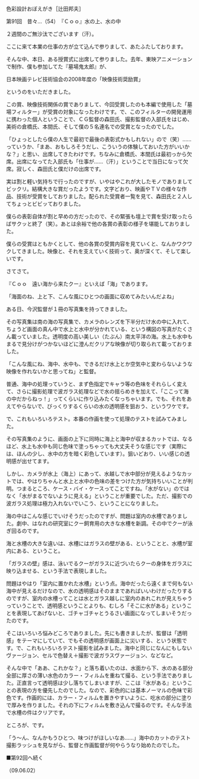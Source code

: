 <!-- source: http://web.archive.org/web/20250215190716/http://www.style.fm/as/05_column/tsujita/tsujita91.shtml -->

色彩設計おぼえがき［辻田邦夫］

第91回　昔々…（54）　『Ｃｏｏ』水の上、水の中

２週間のご無沙汰でございます（汗）。

ここに来て本業の仕事の方が立て込んで参りまして、あたふたしております。

そんな中、本日、ある授賞式に出席して参りました。去年、東映アニメーションで制作、僕も参加してた『墓場鬼太郎』が、

日本映画テレビ技術協会の2008年度の「映像技術奨励賞」

というのをいただきました。

この賞、映像技術関係の賞でありまして、今回受賞したのも本編で使用した「墓場フィルター」が受賞の対象になったわけです。で、このフィルターの開発運用に携わった個人ということで、ＣＧ監督の森田氏、撮影監督の入部氏をはじめ、美術の倉橋氏、本間氏、そして僕の５名連名での受賞となったのでした。

「ひょっとしたら僕の人生で最初で最後の表彰式かもしれない」ので（笑）……っていうか、「まあ、おもしろそうだし、こういうの体験しておいた方がいいかな？」と思い、出席してきたわけです。ちなみに倉橋氏、本間氏は最初っから欠席。出席になってた入部氏も「仕事が……（汗）」ということで当日になって欠席。寂しく、森田氏と僕だけの出席です。

実は割と軽い気持ちで行ったのですが、いやはやこれが大したモノでありましてビックリ。結構大きな賞だったようです。文字どおり、映画やＴＶの様々な作品、技術が受賞をしておりました。配られた受賞者一覧を見て、森田氏と２人してちょっとビビッておりました。

僕らの表彰自体が割と早めの方だったので、その緊張も壇上で賞を受け取ったらばサクッと終了（笑）。あとは余裕で他の各賞の表彰の様子を堪能しておりました。

僕らの受賞はともかくとして、他の各賞の受賞内容を見ていくと、なんかワクワクしてきました。映像と、それを支えていく技術って、奥が深くて、そして楽しいです。

さてさて。

『Ｃｏｏ　遠い海から来たクー』といえば「海」であります。

「海面のね、上と下、こんな風にひとつの画面に収めてみたいんだよね」

ある日、今沢監督が１冊の写真集を持ってきました。

その写真集は南の海の写真集で、カメラのレンズを下半分だけ水の中に入れて、ちょうど画面の真ん中で水上と水中が分かれている、という構図の写真がたくさん載っていました。透明度の高い美しい（たぶん）南太平洋の海。水上も水中もまるで見分けがつかないほどに澄んだクリアな映像が切り取られて載っておりました。

「こんな風にね、海中、水中も、できるだけ水上とか空気中と変わらないような映像を作れないかと思ってね」と監督。

普通、海中の処理っていうと、まず色指定でキャラ等の色味をそれらしく変えて、さらに撮影処理で波ガラス処理などで水の揺らめきを加えて、「ここって海の中だからねっ！」ってくらいに作り込みたくなっちゃいます。でも、それをあえてやらないで、びっくりするくらいの水の透明感を狙おう、というワケです。

で、これもいろいろテスト。本番の作画を使って処理のテストを試みてみました。

その写真集のように、画面の上下に同時に海上と海中が収まるカットでは、なるほど、水上も水中も同じ色味で塗っちゃっても大丈夫そうな感じです（実際には、ほんの少し、水中の方を暗く彩色しています）。狙いどおり、いい感じの透明感が出せてます。

しかし、カメラが水上（海上）にあって、水越しで水中部分が見えるようなカットでは、やはりちゃんと水上と水中の色味の差をつけた方が気持ちいいことが判明。つまるところ、ケース・バイ・ケースってことですね。「水がない」のではなく「水がまるでないように見える」ということが重要でした。ただ、撮影での波ガラス処理は極力入れないでいこう、ということになりました。

海の中はこんな感じでいけそうだったのですが、問題は室内の水槽でありました。劇中、はなれの研究室にクー飼育用の大きな水槽を新調。その中でクーが泳ぎ回るのです。

海と水槽の大きな違いは、水槽にはガラスの壁がある、ということと、水槽が室内にある、ということ。

「ガラスの壁」感は、泳いでるクーがガラスに近づいたらクーの身体をガラスに映り込ませる、という手法で表現しました。

問題はやはり「室内に置かれた水槽」という点。海中だったら遠くまで何もない海中が見えるだけなので、水の透明感はそのままであればいいわけだったりするのですが、室内の水槽ってことは水とガラス越しに室内のあれこれが見えちゃうっていうことで、透明感ということよりも、むしろ「そこに水がある」ということを表現してあげないと、ゴチャゴチャとうるさい画面になってしまいそうだったのです。

そこはいろいろ悩みどころでありました。先にも書きましたが、監督は「透明感」をテーマにしていて、でもその透明感が画面上に災いする、という状態です。で、これもいろいろテスト撮影を試みました。海中と同じになんにもしないヴァージョン、セルで色替え＋撮影で波ガラスヴァージョン、などなど。

そんな中で「ああ、これかな？」と落ち着いたのは、水面から下、水のある部分全部に厚さの薄い水色のカラー・フィルムを重ねて撮る、という手法でありました。正直言って透明感は少し落ちてしまいますが、ここは『水がある』ということの表現の方を優先したのでした。なので、彩色的には基本ノーマルの色味で彩色です。作画的には、カラー・フィルムを置きやすいように、吃水の部分に塗りで厚みを作りました。それの下にフィルムを敷き込んで撮るのです。そんな手法で水槽の件はクリアです。

ところが、です。

「う〜ん、なんかもうひとつ、味つけがほしいなあ……」海中のカットのテスト撮影ラッシュを見ながら、監督と作画監督が何やらうなり始めたのでした。

■第92回へ続く

（09.06.02）
